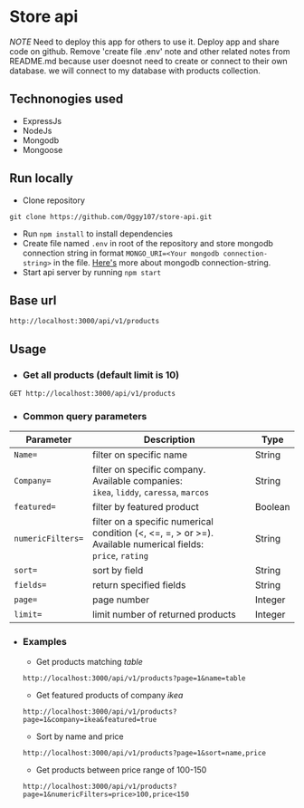 # Store api

*NOTE* Need to deploy this app for others to use it. Deploy app and share code on github. Remove 'create file .env' note and other related notes from README.md because user doesnot need to create or connect to their own database. we will connect to my database with products collection.

## Technonogies used

* ExpressJs
* NodeJs
* Mongodb
* Mongoose

## Run locally

* Clone repository
```
git clone https://github.com/Oggy107/store-api.git
```

* Run `npm install` to install dependencies
* Create file named `.env` in root of the repository and store mongodb connection string in format `MONGO_URI=<Your mongodb connection-string>` in the file. [Here's](https://docs.mongodb.com/manual/reference/connection-string/#connection-string-formats) more about mongodb connection-string.
* Start api server by running `npm start`

## Base url

```
http://localhost:3000/api/v1/products
```
## Usage

* ### Get all products (default limit is 10)
```
GET http://localhost:3000/api/v1/products
```

* ### Common query parameters

|    Parameter    |    Description    |    Type    |
|-----------------|-------------------|------------|
|    `Name=`      |filter on specific name|String   |
|    `Company=`   |filter on specific company. Available companies:<br />`ikea`, `liddy`, `caressa`, `marcos`|String|
|    `featured=`  |filter by featured product|Boolean|
|    `numericFilters=`|filter on a specific numerical condition (<, <=, =, > or >=).<br />Available numerical fields:<br />`price`, `rating`|String|
|    `sort=`      |sort by field      |String      |
|    `fields=`    |return specified fields|String  |
|    `page=`      |page number        |Integer     |
|    `limit=`     |limit number of returned products|Integer|

* ### Examples
    * Get products matching *table*<br />
    ```
    http://localhost:3000/api/v1/products?page=1&name=table
    ```
    * Get featured products of company *ikea*<br />
    ```
    http://localhost:3000/api/v1/products?page=1&company=ikea&featured=true
    ```
    * Sort by name and price<br />
    ```
    http://localhost:3000/api/v1/products?page=1&sort=name,price
    ```
    * Get products between price range of 100-150<br />
    ```
    http://localhost:3000/api/v1/products?page=1&numericFilters=price>100,price<150
    ```